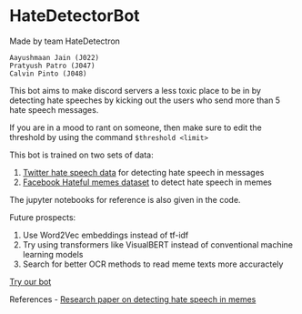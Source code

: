 # HateDetectorBot 

Made by team HateDetectron<br>
```
Aayushmaan Jain (J022)
Pratyush Patro (J047)
Calvin Pinto (J048)
```

This bot aims to make discord servers a less toxic place to be in by detecting hate speeches by kicking out the users who send more than 5 hate speech messages. 

If you are in a mood to rant on someone, then make sure to edit the threshold by using the command ```$threshold <limit>```

This bot is trained on two sets of data:<br>
1. <a href="https://www.kaggle.com/datasets/mrmorj/hate-speech-and-offensive-language-dataset">Twitter hate speech data</a> for detecting hate speech in messages
2. <a href="https://www.kaggle.com/datasets/parthplc/facebook-hateful-meme-dataset">Facebook Hateful memes dataset</a> to detect hate speech in memes

The jupyter notebooks for reference is also given in the code.

Future prospects:
1. Use Word2Vec embeddings instead of tf-idf
2. Try using transformers like VisualBERT instead of conventional machine learning models
3. Search for better OCR methods to read meme texts more accuractely

<a href="https://discord.com/api/oauth2/authorize?client_id=953317423723978832&permissions=34822&scope=bot">Try our bot</a>

References - <a href="https://arxiv.org/pdf/2012.12975.pdf">Research paper on detecting hate speech in memes</a>